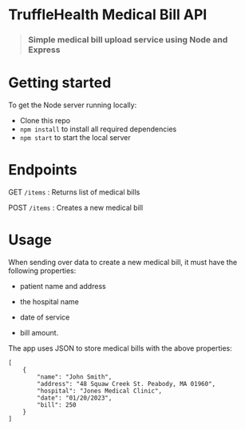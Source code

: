 # TruffleHealth Medical Bill API

> ### Simple medical bill upload service using Node and Express

# Getting started

To get the Node server running locally:

- Clone this repo
- `npm install` to install all required dependencies
- `npm start` to start the local server

# Endpoints

GET `/items` : Returns list of medical bills

POST `/items` : Creates a new medical bill

# Usage

When sending over data to create a new medical bill, it must have the 
following properties:

 - patient name and address

 - the hospital name

 - date of service

 - bill amount.
 
The app uses JSON to store medical bills with the above properties:
```
[
    {
        "name": "John Smith",
        "address": "48 Squaw Creek St. Peabody, MA 01960",
        "hospital": "Jones Medical Clinic",
        "date": "01/20/2023",
        "bill": 250
    }
]

```